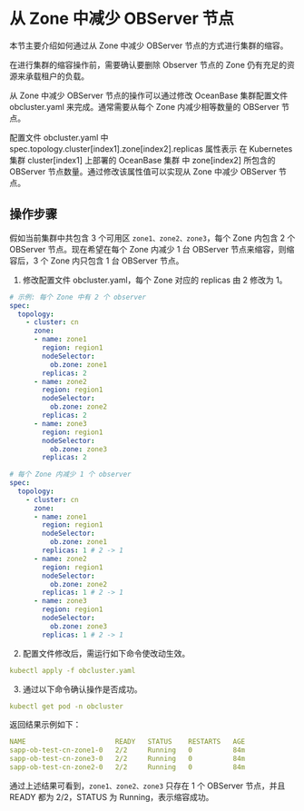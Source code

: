 # 从 Zone 中减少 OBServer 节点

本节主要介绍如何通过从 Zone 中减少 OBServer 节点的方式进行集群的缩容。

在进行集群的缩容操作前，需要确认要删除 Observer 节点的 Zone 仍有充足的资源来承载租户的负载。

从 Zone 中减少 OBServer 节点的操作可以通过修改 OceanBase 集群配置文件 obcluster.yaml 来完成。通常需要从每个 Zone 内减少相等数量的 OBServer 节点。

配置文件 obcluster.yaml 中 spec.topology.cluster[index1].zone[index2].replicas 属性表示 在 Kubernetes 集群 cluster[index1] 上部署的 OceanBase 集群 中 zone[index2] 所包含的 OBServer 节点数量。通过修改该属性值可以实现从 Zone 中减少 OBServer 节点。

## 操作步骤

假如当前集群中共包含 3 个可用区 `zone1、zone2、zone3`，每个 Zone 内包含 2 个 OBServer 节点。现在希望在每个 Zone 内减少 1 台 OBServer 节点来缩容，则缩容后，3 个 Zone 内只包含 1 台 OBServer 节点。

1. 修改配置文件 obcluster.yaml，每个 Zone 对应的 replicas 由 2 修改为 1。

  ```yaml
  # 示例: 每个 Zone 中有 2 个 observer
  spec:
    topology:
      - cluster: cn
        zone:
        - name: zone1
          region: region1
          nodeSelector:
            ob.zone: zone1
          replicas: 2
        - name: zone2
          region: region1
          nodeSelector:
            ob.zone: zone2
          replicas: 2
        - name: zone3
          region: region1
          nodeSelector:
            ob.zone: zone3
          replicas: 2
          
  # 每个 Zone 内减少 1 个 observer
  spec:
    topology:
      - cluster: cn
        zone:
        - name: zone1
          region: region1
          nodeSelector:
            ob.zone: zone1
          replicas: 1 # 2 -> 1
        - name: zone2
          region: region1
          nodeSelector:
            ob.zone: zone2
          replicas: 1 # 2 -> 1
        - name: zone3
          region: region1
          nodeSelector:
            ob.zone: zone3
          replicas: 1 # 2 -> 1
  ```

2. 配置文件修改后，需运行如下命令使改动生效。

  ```yaml
  kubectl apply -f obcluster.yaml
  ```

3. 通过以下命令确认操作是否成功。

  ```yaml
  kubectl get pod -n obcluster
  ```

  返回结果示例如下：

  ```yaml
  NAME                      READY   STATUS    RESTARTS   AGE
  sapp-ob-test-cn-zone1-0   2/2     Running   0          84m
  sapp-ob-test-cn-zone3-0   2/2     Running   0          84m
  sapp-ob-test-cn-zone2-0   2/2     Running   0          84m
  ```

  通过上述结果可看到，`zone1、zone2、zone3` 只存在 1 个 OBServer 节点，并且 READY 都为 2/2，STATUS 为 Running，表示缩容成功。
  